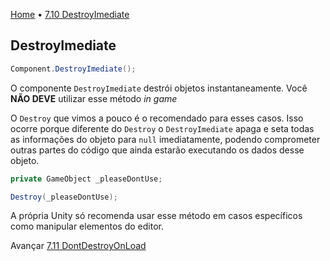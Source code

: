 [Home](../HomePT.md) • [7.10 DestroyImediate](#)

## DestroyImediate

```csharp
Component.DestroyImediate();
```

O componente `DestroyImediate` destrói objetos instantaneamente. Você **NÃO DEVE** utilizar esse método *in game*

O `Destroy` que vimos a pouco é o recomendado para esses casos. Isso ocorre porque diferente do `Destroy` o `DestroyImediate` apaga e seta todas as informações do objeto para `null` imediatamente, podendo comprometer outras partes do código que ainda estarão executando os dados desse objeto.

```csharp
private GameObject _pleaseDontUse;

Destroy(_pleaseDontUse);
```

A própria Unity só recomenda usar esse método em casos específicos como manipular elementos do editor.

Avançar [7.11 DontDestroyOnLoad](./7.11.dontdestroy.md)